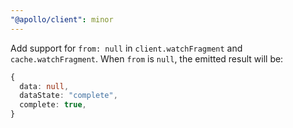 ```yaml
---
"@apollo/client": minor
---
```


Add support for `from: null` in `client.watchFragment` and `cache.watchFragment`. When `from` is `null`, the emitted result will be:

```ts
{
  data: null,
  dataState: "complete",
  complete: true,
}
```
